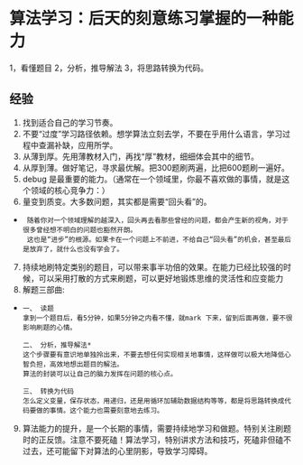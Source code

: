 # 算法学习：后天的刻意练习掌握的一种能力
1，看懂题目
2，分析，推导解法 
3，将思路转换为代码。

## 经验
1. 找到适合自己的学习节奏。
2. 不要“过度”学习路径依赖。想学算法立刻去学，不要在乎用什么语言，学习过程中查漏补缺，应用所学。
3. 从薄到厚。先用薄教材入门，再找“厚”教材，细细体会其中的细节。
4. 从厚到薄。做好笔记，寻求最优解。把300题刷两遍，比把600题刷一遍好。
5. debug 是最重要的能力。（通常在一个领域里，你最不喜欢做的事情，就是这个领域的核心竞争力：）
6. 量变到质变。大多数问题，其实都是需要“回头看”的。
*      随着你对一个领域理解的越深入，回头再去看那些曾经的问题，都会产生新的视角，对于很多曾经想不明白的问题也豁然开朗。
       这也是“进步”的根源。如果卡在一个问题上不前进，不给自己“回头看”的机会，甚至最后是放弃了，就什么也没有学会了。
7. 持续地刷特定类别的题目，可以带来事半功倍的效果。在能力已经比较强的时候，可以采用打散的方式来刷题，可以更好地锻炼思维的灵活性和应变能力
8. 解题三部曲:
*     一、 读题
      拿到一个题目后，看5分钟，如果5分钟之内看不懂，就mark 下来，留到后面再做，要不很影响刷题的心情。
      
      二、 分析，推导解法*
      这个步骤要有意识地单独拎出来，不要去想任何实现相关地事情，这样做可以极大地降低心智负担，高效地想出题目的解法。
      算法的封装可以让自己的脑力发挥在问题的核心点。
      
      三、 转换为代码
      怎么定义变量，保存状态，用递归，还是用循环加辅助数据结构等等，都是将思路转换成代码要做的事情。这个能力也需要刻意地去练习。

9. 算法能力的提升，是一个长期的事情，需要持续地学习和做题。特别关注刷题时的正反馈。注意不要死磕！算法学习，特别讲求方法和技巧，死磕非但磕不过去，还可能留下对算法的心里阴影，导致学习障碍。


